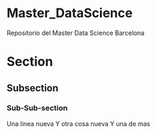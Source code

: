 # Master_DataScience

Repositorio del Master Data Science Barcelona

# Section
## Subsection
### Sub-Sub-section

Una linea nueva
Y otra cosa nueva
Y una de mas


